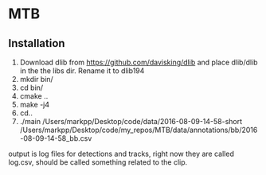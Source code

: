 # MTB



## Installation

1) Download dlib from https://github.com/davisking/dlib and place dlib/dlib in the the libs dir. Rename it to dlib194
2) mkdir bin/
3) cd bin/
4) cmake ..
5) make -j4
6) cd..
7) ./main /Users/markpp/Desktop/code/data/2016-08-09-14-58-short /Users/markpp/Desktop/code/my_repos/MTB/data/annotations/bb/2016-08-09-14-58_bb.csv


output is log files for detections and tracks, right now they are called log.csv, should be called something related to the clip.
